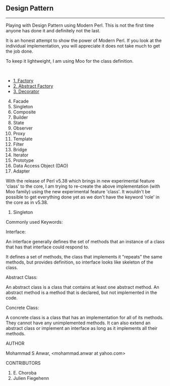 ## Design Pattern
***

Playing with  Design Pattern  using  Modern Perl. This is not  the first time anyone has done it and definitely not the last.

It is an honest attempt to show the power of Modern Perl. If you look at the individual implementation, you will appreciate it does not take much to get the job done.

To keep it lightweight, I am using Moo for the class definition.

<br>

- [1. Factory](https://github.com/manwar/Design-Patterns/tree/master/01-factory)
- [2. Abstract Factory](https://github.com/manwar/Design-Patterns/tree/master/02-abstract-factory)
- [3. Decorator](https://github.com/manwar/Design-Patterns/tree/master/03-decorator)

4. Facade
 5. Singleton
 6. Composite
 7. Builder
 8. State
 9. Observer
10. Proxy
11. Template
12. Filter
13. Bridge
14. Iterator
15. Prototype
16. Data Access Object (DAO)
17. Adapter

With the release of Perl v5.38 which brings in new experimental feature 'class' to the core, I am trying to re-create the above implementation (with Moo family) using the new experimental feature 'class'. It wouldn't be possible to get everything done yet as we don't have the keyword 'role' in the core as in v5.38.

1. Singleton

Commonly used Keywords:

Interface:

An interface generally defines the set of  methods that an instance of a
class that has that interface could respond to.

It defines  a set of methods, the class that implements it "repeats" the
same methods, but provides definition, so  interface looks like skeleton
of the class.

Abstract Class:

An abstract class is a class that  contains at least one abstract method.
An abstract method is  a method  that is declared, but not implemented in
the code.

Concrete Class:

A concrete class is a class  that  has an implementation  for all of its
methods. They cannot have any unimplemented methods. It  can also extend
an abstract class or implement an interface as long as it implements all
their methods.

AUTHOR

Mohammad S Anwar, <mohammad.anwar at yahoo.com>

CONTRIBUTORS

1. E. Choroba
2. Julien Fiegehenn
